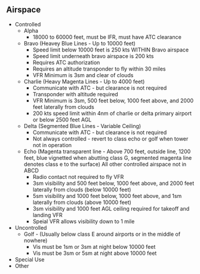 ## Airspace

* Controlled
    * Alpha
        * 18000 to 60000 feet, must be IFR, must have ATC clearance
    * Bravo (Heavey Blue Lines - Up to 10000 feet)
        * Speed limit below 10000 feet is 250 kts WITHIN Bravo airspace
        * Speed limit underneath bravo airspace is 200 kts
        * Requires ATC authorization
        * Requires an altitude transponder to fly within 30 miles
        * VFR Minimum is 3sm and clear of clouds
    * Charlie (Heavy Magenta Lines - Up to 4000 feet)
        * Communicate with ATC - but clearance is not required
        * Transponder with altitude required
        * VFR Minimum is 3sm, 500 feet below, 1000 feet above, and 2000 feet laterally from clouds
        * 200 kts speed limit within 4nm of charlie or delta primary airport or below 2500 feet AGL
    * Delta (Segmented Blue Lines - Variable Ceiling)
        * Communicate with ATC - but clearance is not required
        * Not always controlled - revert to class echo or golf when tower not in operation
    * Echo (Magenta transparent line - Above 700 feet, outside line, 1200 feet, blue vignetted when abutting class G, segmented magenta line denotes class e to the surface) All other controlled airspace not in ABCD
        * Radio contact not required to fly VFR
        * 3sm visibility and 500 feet below, 1000 feet above, and 2000 feet laterally from clouds (below 10000 feet)
        * 5sm visibility and 1000 feet below, 1000 feet above, and 1sm laterally from clouds (above 10000 feet)
        * 3sm visibility and 1000 feet AGL ceiling required for takeoff and landing VFR 
        * Speial VFR allows visibility down to 1 mile
* Uncontrolled
    * Golf - (Usually below class E around airports or in the middle of nowhere)
        * Vis must be 1sm or 3sm at night below 10000 feet
        * Vis must be 3sm or 5sm at night above 10000 feet
* Special Use
* Other
